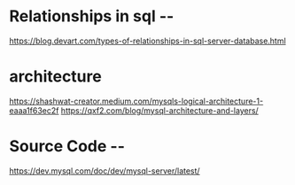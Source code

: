 # Relationships in sql --

https://blog.devart.com/types-of-relationships-in-sql-server-database.html

# architecture

https://shashwat-creator.medium.com/mysqls-logical-architecture-1-eaaa1f63ec2f
https://qxf2.com/blog/mysql-architecture-and-layers/

# Source Code --

https://dev.mysql.com/doc/dev/mysql-server/latest/
